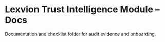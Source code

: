 # Lexvion Trust Intelligence Module – Docs

Documentation and checklist folder for audit evidence and onboarding.
